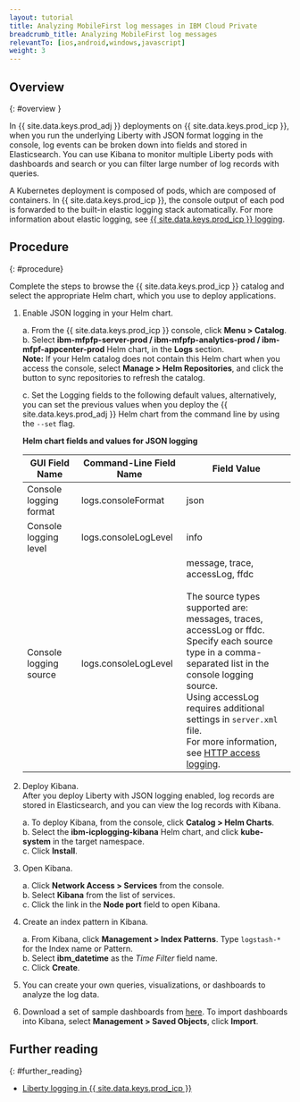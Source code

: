 ```yaml
---
layout: tutorial
title: Analyzing MobileFirst log messages in IBM Cloud Private
breadcrumb_title: Analyzing MobileFirst log messages
relevantTo: [ios,android,windows,javascript]
weight: 3
---
```

<!-- NLS_CHARSET=UTF-8 -->
## Overview
{: #overview }

In {{ site.data.keys.prod_adj }} deployments on {{ site.data.keys.prod_icp }}, when you run the underlying Liberty with JSON format logging in the console, log events can be broken down into fields and stored in Elasticsearch. You can use Kibana to monitor multiple Liberty pods with dashboards and search or you can filter large number of log records with queries.

A Kubernetes deployment is composed of pods, which are composed of containers. In {{ site.data.keys.prod_icp }}, the console output of each pod is forwarded to the built-in elastic logging stack automatically. For more information about elastic logging, see [{{ site.data.keys.prod_icp }} logging](https://www.ibm.com/support/knowledgecenter/en/SSBS6K_2.1.0/manage_metrics/logging_elk.html).


## Procedure
{: #procedure}

Complete the steps to browse the {{ site.data.keys.prod_icp }} catalog and select the appropriate Helm chart, which you use to deploy applications.

1.  Enable JSON logging in your Helm chart.

      a.  From the {{ site.data.keys.prod_icp }} console, click **Menu > Catalog**.<br/>
      b.  Select **ibm-mfpfp-server-prod / ibm-mfpfp-analytics-prod / ibm-mfpf-appcenter-prod** Helm chart, in the **Logs** section.<br/>
          **Note:**  If your Helm catalog does not contain this Helm chart when you access the console, select **Manage > Helm Repositories**, and click the button to sync repositories to refresh the catalog.


      c.  Set the Logging fields to the following default values, alternatively, you can set the previous values when you deploy the {{ site.data.keys.prod_adj }} Helm chart from the command line by using the `--set` flag.<br/>
      <p><b>Helm chart fields and values for JSON logging</b></p>            
      <table class="table table-bordered" >
        <thead>
          <tr>
            <th>GUI Field Name</th>
            <th> Command-Line Field Name</th>
            <th>Field Value</th>
          </tr>
        </thead>
        <tbody>
          <tr>
            <td>Console logging format </td>
            <td>logs.consoleFormat</td>
            <td>json</td>
          </tr>
          <tr>
            <td>Console logging level</td>
            <td>logs.consoleLogLevel</td>
            <td>info</td>
          </tr>
          <tr>
            <td>Console logging source</td>
            <td>logs.consoleLogLevel</td>
            <td>message, trace, accessLog, ffdc<br/><br/>The source types supported are: messages, traces, accessLog or ffdc.  <br/>Specify each source type in a comma-separated list in the console logging source. <br/>Using accessLog requires additional settings in <code>server.xml</code> file. <br/>For more information, see <a href="https://www.ibm.com/support/knowledgecenter/SSAW57_liberty/com.ibm.websphere.wlp.nd.multiplatform.doc/ae/rwlp_http_accesslogs.html?view=kc">HTTP access logging</a>.</td>
          </tr>
        </tbody>
      </table>
2.  Deploy Kibana.<br/>
    After you deploy Liberty with JSON logging enabled, log records are stored in Elasticsearch, and you can view the log records with Kibana.<br/>

      a.  To deploy Kibana, from the console, click **Catalog > Helm Charts**.<br/>
      b.  Select the **ibm-icplogging-kibana** Helm chart, and click **kube-system** in the target namespace.<br/>
      c.  Click **Install**.<br/>

3.  Open Kibana.<br/>

      a.  Click **Network Access > Services** from the console.<br/>
      b.  Select **Kibana** from the list of services.<br/>
      c.  Click the link in the **Node port** field to open Kibana.<br/>

4.  Create an index pattern in Kibana.<br/>

      a.  From Kibana, click **Management > Index Patterns**. Type `logstash-*` for the Index name or Pattern.<br/>
      b.  Select **ibm_datetime** as the *Time Filter* field name.<br/>
      c.  Click **Create**.<br/>

5. You can create your own queries, visualizations, or dashboards to analyze the log data.

6. Download a set of sample dashboards from [here](https://github.com/WASdev/sample.dashboards). To import dashboards into Kibana, select **Management > Saved Objects**, click **Import**.

## Further reading
{: #further_reading}

* [Liberty logging in {{ site.data.keys.prod_icp }}](https://www.ibm.com/support/knowledgecenter/SSAW57_liberty/com.ibm.websphere.wlp.nd.multiplatform.doc/ae/twlp_icp_logging.html?view=kc)
